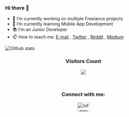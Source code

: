 ### Hi there 👋

- 🔭 I’m currently working on multiple Freelance projects
- 🌱 I’m currently learning Mobile App Development
- 📚 I'm an Junior Developer
- 📫 How to reach me: 
	[E-mail](mailto://anslembarn@gmail.com) , [Twitter](https://twitter.com/anslemAnsy/) , [Reddit](https://www.reddit.com/user/Infamous-Date-355/) , [Medium](https://medium.com/@anslembarn)


![Github stats](https://github-readme-stats.vercel.app/api?username=Anslem27&&show_icons=true&title_color=ffffff&icon_color=bb2acf&text_color=daf7dc&bg_color=151515&count_private=true)

<!--
- 👯 I’m looking to collaborate on ...
- 🤔 I’m looking for help with ...
- 💬 Ask me about ...
- ⚡ Fun fact: ...
-->

### <p align="center"><b align="center">Visitors Count</b>

<p align="center"><img src="https://profile-counter.glitch.me/{Anslem27}/count.svg" align="center"></p> 
<br>
</div>

### <h3 align="center">Connect with me:</h3>

<p align="left">
<p align="center">
<a href="https://www.reddit.com/user/Infamous-Date-355/" target="blank"><img align="center" src="https://raw.githubusercontent.com/rahuldkjain/github-profile-readme-generator/master/src/images/icons/Social/reddit.svg" alt="Infamous-Date-355" height="30" width="40" /></a></p>
</p>
